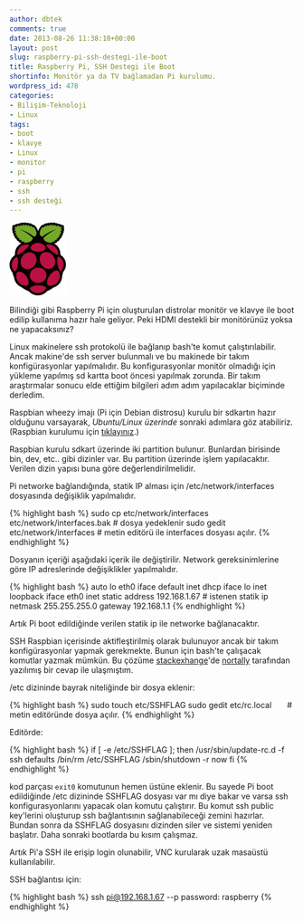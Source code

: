 ```yaml
---
author: dbtek
comments: true
date: 2013-08-26 11:38:10+00:00
layout: post
slug: raspberry-pi-ssh-destegi-ile-boot
title: Raspberry Pi, SSH Destegi ile Boot
shortinfo: Monitör ya da TV bağlamadan Pi kurulumu.
wordpress_id: 478
categories:
- Bilişim-Teknoloji
- Linux
tags:
- boot
- klavye
- Linux
- monitor
- pi
- raspberry
- ssh
- ssh desteği
---
```

[![plogo](/assets/media/2013/08/plogo.png)](/assets/media/2013/08/plogo.png)

Bilindiği gibi Raspberry Pi için oluşturulan distrolar monitör ve klavye ile boot edilip kullanıma hazır hale geliyor. Peki HDMI destekli bir monitörünüz yoksa ne yapacaksınız?

Linux makinelere ssh protokolü ile bağlanıp bash'te komut çalıştırılabilir. Ancak makine'de ssh server bulunmalı ve bu makinede bir takım konfigürasyonlar yapılmalıdır. Bu konfigurasyonlar monitör olmadığı için yükleme yapılmış sd kartta boot öncesi yapılmak zorunda. Bir takım araştırmalar sonucu elde ettiğim bilgileri adım adım yapılacaklar biçiminde derledim.<!-- more -->


Raspbian wheezy imajı (Pi için Debian distrosu) kurulu bir sdkartın hazır olduğunu varsayarak, *Ubuntu/Linux üzerinde* sonraki adımlara göz atabiliriz. (Raspbian kurulumu için [tıklayınız](http://elinux.org/RPi_Easy_SD_Card_Setup#Using_command_line_tools_.281.29).)


Raspbian kurulu sdkart üzerinde iki partition bulunur. Bunlardan birisinde bin, dev, etc.. gibi dizinler var. Bu partition üzerinde işlem yapılacaktır. Verilen dizin yapısı buna göre değerlendirilmelidir.

Pi networke bağlandığında, statik IP alması için /etc/network/interfaces dosyasında değişiklik yapılmalıdır.

{% highlight bash %}
sudo cp etc/network/interfaces etc/network/interfaces.bak # dosya yedeklenir
sudo gedit etc/network/interfaces # metin editörü ile interfaces dosyası açılır.
{% endhighlight %}

Dosyanın içeriği aşağıdaki içerik ile değiştirilir. Network gereksinimlerine göre IP adreslerinde değişiklikler yapılmalıdır.

{% highlight bash %}
auto lo eth0
iface default inet dhcp
iface lo inet loopback
iface eth0 inet static
address 192.168.1.67 # istenen statik ip
netmask 255.255.255.0
gateway 192.168.1.1
{% endhighlight %}

Artık Pi boot edildiğinde verilen statik ip ile networke bağlanacaktır.

SSH Raspbian içerisinde aktifleştirilmiş olarak bulunuyor ancak bir takım konfigürasyonlar yapmak gerekmekte. Bunun için bash'te çalışacak komutlar yazmak mümkün. Bu çözüme [stackexhange](http://raspberrypi.stackexchange.com/questions/4444/enabling-ssh-on-rpi-without-screen-keystrokes-for-raspi-config#answer-8083)'de [nortally](http://raspberrypi.stackexchange.com/users/8114/nortally) tarafından yazılımış bir cevap ile ulaşmıştım.

/etc dizininde bayrak niteliğinde bir dosya eklenir:

{% highlight bash %}
sudo touch etc/SSHFLAG
sudo gedit etc/rc.local       # metin editöründe dosya açılır.
{% endhighlight %}


Editörde:

{% highlight bash %}
if [ -e /etc/SSHFLAG ]; then
  /usr/sbin/update-rc.d -f ssh defaults
  /bin/rm /etc/SSHFLAG
  /sbin/shutdown -r now
fi
{% endhighlight %}

kod parçası `exit0` komutunun hemen üstüne eklenir. Bu sayede Pi boot edildiğinde /etc dizininde SSHFLAG dosyası var mı diye bakar ve varsa ssh konfigurasyonlarını yapacak olan komutu çalıştırır. Bu komut ssh public key'lerini oluşturup ssh bağlantısının sağlanabileceği zemini hazırlar. Bundan sonra da SSHFLAG dosyasını dizinden siler ve sistemi yeniden başlatır. Daha sonraki bootlarda bu kısım çalışmaz.

Artık Pi'a SSH ile erişip login olunabilir, VNC kurularak uzak masaüstü kullanılabilir.

SSH bağlantısı için:

{% highlight bash %}
ssh pi@192.168.1.67 --p
password: raspberry
{% endhighlight %}
